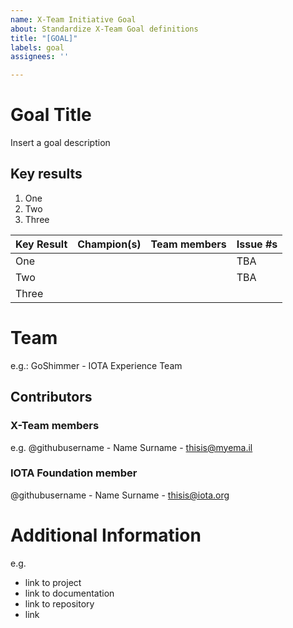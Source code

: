 ```yaml
---
name: X-Team Initiative Goal
about: Standardize X-Team Goal definitions
title: "[GOAL]"
labels: goal
assignees: ''

---
```


# Goal Title
Insert a goal description

## Key results
1. One
1. Two
1. Three

| Key Result              | Champion(s) | Team members | Issue #s                                                         |
| ----------------------- | ----------- | ------------ | ------------------------------------------------------------ |
| One    |             |              | TBA |
| Two |             |              | TBA |
| Three                     |             |              |                                                              |

# Team
e.g.:
GoShimmer - IOTA Experience Team

## Contributors
### X-Team members
e.g.
@githubusername - Name Surname - thisis@myema.il 

### IOTA Foundation member
@githubusername - Name Surname - thisis@iota.org

# Additional Information
e.g.
* link to project
* link to documentation
* link to repository
* link
